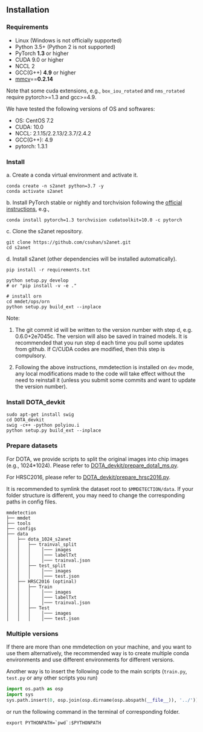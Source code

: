 ## Installation

### Requirements

- Linux (Windows is not officially supported)
- Python 3.5+ (Python 2 is not supported)
- PyTorch **1.3** or higher
- CUDA 9.0 or higher
- NCCL 2
- GCC(G++) **4.9** or higher
- [mmcv](https://github.com/open-mmlab/mmcv)==**0.2.14**

Note that some cuda extensions, e.g., ```box_iou_rotated``` and ```nms_rotated``` require pytorch>=1.3 and gcc>=4.9.

We have tested the following versions of OS and softwares:

- OS:  CentOS 7.2
- CUDA: 10.0
- NCCL: 2.1.15/2.2.13/2.3.7/2.4.2
- GCC(G++): 4.9
- pytorch: 1.3.1

### Install

a. Create a conda virtual environment and activate it.

```shell
conda create -n s2anet python=3.7 -y
conda activate s2anet
```

b. Install PyTorch stable or nightly and torchvision following the [official instructions](https://pytorch.org/), e.g.,

```shell
conda install pytorch=1.3 torchvision cudatoolkit=10.0 -c pytorch
```

c. Clone the s2anet repository.

```shell
git clone https://github.com/csuhan/s2anet.git
cd s2anet
```

d. Install s2anet (other dependencies will be installed automatically).

```shell
pip install -r requirements.txt

python setup.py develop
# or "pip install -v -e ."

# install orn
cd mmdet/ops/orn
python setup.py build_ext --inplace
```
Note:

1. The git commit id will be written to the version number with step d, e.g. 0.6.0+2e7045c. The version will also be saved in trained models.
It is recommended that you run step d each time you pull some updates from github. If C/CUDA codes are modified, then this step is compulsory.

2. Following the above instructions, mmdetection is installed on `dev` mode, any local modifications made to the code will take effect without the need to reinstall it (unless you submit some commits and want to update the version number).

### Install DOTA_devkit
```
sudo apt-get install swig
cd DOTA_devkit
swig -c++ -python polyiou.i
python setup.py build_ext --inplace
```

### Prepare datasets

For DOTA, we provide scripts to split the original images into chip images (e.g., 1024*1024). Please refer to [DOTA_devkit/prepare_dota1_ms.py](https://github.com/csuhan/s2anet/blob/master/DOTA_devkit/prepare_dota1_ms.py).

For HRSC2016, please refer to [DOTA_devkit/prepare_hrsc2016.py](https://github.com/csuhan/s2anet/blob/master/DOTA_devkit/prepare_hrsc2016.py).

It is recommended to symlink the dataset root to `$MMDETECTION/data`.
If your folder structure is different, you may need to change the corresponding paths in config files.

```
mmdetection
├── mmdet
├── tools
├── configs
├── data
│   ├── dota_1024_s2anet
│   │   ├── trainval_split
│   │   │    │─── images
│   │   │    │─── labelTxt
│   │   │    │─── trainval.json
│   │   ├── test_split
│   │   │    │─── images
│   │   │    │─── test.json
│   ├── HRSC2016 (optinal)
│   │   ├── Train
│   │   │    │─── images
│   │   │    │─── labelTxt
│   │   │    │─── trainval.json
│   │   ├── Test
│   │   │    │─── images
│   │   │    │─── test.json
```


### Multiple versions

If there are more than one mmdetection on your machine, and you want to use them alternatively, the recommended way is to create multiple conda environments and use different environments for different versions.

Another way is to insert the following code to the main scripts (`train.py`, `test.py` or any other scripts you run)
```python
import os.path as osp
import sys
sys.path.insert(0, osp.join(osp.dirname(osp.abspath(__file__)), '../'))
```
or run the following command in the terminal of corresponding folder.
```shell
export PYTHONPATH=`pwd`:$PYTHONPATH
```
